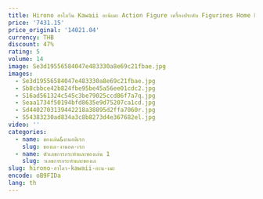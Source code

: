 ```yaml
---
title: Hirono ฮาโลวีน Kawaii อะนิเมะ Action Figure เครื่องประดับ Figurines Home Decor เดสก์ท็อปตุ๊กตาสาวของขวัญ
price: '7431.15'
price_original: '14021.04'
currency: THB
discount: 47%
rating: 5
volume: 14
image: Se3d19556584047e483330a8e69c21fbae.jpg
images:
  - Se3d19556584047e483330a8e69c21fbae.jpg
  - Sb8cbbce42b824fbe95be45a56ee01cdc2.jpg
  - S16ad561324c545c3be79025ccd86f7a7q.jpg
  - Seaa1734f50194bfd8635e9d75207ca1cd.jpg
  - Sd4402703139442218a38895d2ffa7060r.jpg
  - S54383230ad834a3c8b8273d4e367682el.jpg
video: ''
categories:
  - name: ของเล่น&งานอดิเรก
    slug: ของเล-งานอด-เรก
  - name: ตัวเลขการกระทำและของเล่น 1
    slug: วเลขการกระทำและของเล
slug: hirono-ฮาโลว-kawaii-อะน-เมะ
encode: oB9FIDa
lang: th
---
```

  
